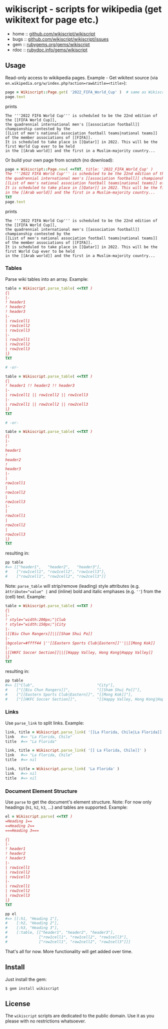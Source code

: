 # wikiscript - scripts for wikipedia (get wikitext for page etc.)

* home  :: [github.com/wikiscript/wikiscript](https://github.com/wikiscript/wikiscript)
* bugs  :: [github.com/wikiscript/wikiscript/issues](https://github.com/wikiscript/wikiscript/issues)
* gem   :: [rubygems.org/gems/wikiscript](https://rubygems.org/gems/wikiscript)
* rdoc  :: [rubydoc.info/gems/wikiscript](http://rubydoc.info/gems/wikiscript)


## Usage

Read-only access to wikikpedia pages.
Example - Get wikitext source (via `en.wikipedia.org/w/index.php?action=raw&title=<title>`):


``` ruby
page = Wikiscript::Page.get( '2022_FIFA_World_Cup' )  # same as Wikiscript.get
page.text
```

prints

```
The '''2022 FIFA World Cup''' is scheduled to be the 22nd edition of the [[FIFA World Cup]], 
the quadrennial international men's [[association football]] championship contested by the 
[[List of men's national association football teams|national teams]] of the member associations of [[FIFA]]. 
It is scheduled to take place in [[Qatar]] in 2022. This will be the first World Cup ever to be held 
in the [[Arab world]] and the first in a Muslim-majority country...
```

Or build your own page from scratch (no download):

``` ruby
page = Wikiscript::Page.new( <<TXT, title: '2022_FIFA_World_Cup' )
The '''2022 FIFA World Cup''' is scheduled to be the 22nd edition of the [[FIFA World Cup]], 
the quadrennial international men's [[association football]] championship contested by the 
[[List of men's national association football teams|national teams]] of the member associations of [[FIFA]]. 
It is scheduled to take place in [[Qatar]] in 2022. This will be the first World Cup ever to be held 
in the [[Arab world]] and the first in a Muslim-majority country...
TXT
page.text
```

prints

```
The '''2022 FIFA World Cup''' is scheduled to be the 22nd edition of the [[FIFA World Cup]], 
the quadrennial international men's [[association football]] championship contested by the 
[[List of men's national association football teams|national teams]] of the member associations of [[FIFA]]. 
It is scheduled to take place in [[Qatar]] in 2022. This will be the first World Cup ever to be held 
in the [[Arab world]] and the first in a Muslim-majority country...
```


### Tables

Parse wiki tables into an array.  Example:

``` ruby
table = Wikiscript.parse_table( <<TXT )
{|
|-
! header1
! header2
! header3
|-
| row1cell1
| row1cell2
| row1cell3
|-
| row2cell1
| row2cell2
| row2cell3
|}
TXT

# -or-

table = Wikiscript.parse_table( <<TXT )
{|
! header1 !! header2 !! header3
|-
| row1cell1 || row1cell2 || row1cell3
|-
| row2cell1 || row2cell2 || row2cell3
|}
TXT

# -or-

table = Wikiscript.parse_table( <<TXT )
{|
|-
!
header1
!
header2
!
header3
|-
|
row1cell1
|
row1cell2
|
row1cell3
|-
|
row2cell1
|
row2cell2
|
row2cell3
|}
TXT
```

resulting in:

``` ruby
pp table
#=> [["header1",   "header2",   "header3"],
#    ["row1cell1", "row1cell2", "row1cell3"],
#    ["row2cell1", "row2cell2", "row2cell3"]]
```

Note: `parse_table` will strip/remove (leading) style attributes (e.g. `àttribute="value" |` and (inline) bold and italic emphases (e.g. `''`) from the (cell) text. Example:

``` ruby
table = Wikiscript.parse_table( <<TXT )
{|
|-
! style="width:200px;"|Club
! style="width:150px;"|City
|-
|[[Biu Chun Rangers]]||[[Sham Shui Po]]
|-
|bgcolor=#ffff44 |''[[Eastern Sports Club|Eastern]]''||[[Mong Kok]]
|-
|[[HKFC Soccer Section]]||[[Happy Valley, Hong Kong|Happy Valley]]
|}
TXT
```

resulting in:

``` ruby
pp table
#=> [["Club",                            "City"],
#    ["[[Biu Chun Rangers]]",            "[[Sham Shui Po]]"],
#    ["[[Eastern Sports Club|Eastern]]", "[[Mong Kok]]"],
#    ["[[HKFC Soccer Section]]",         "[[Happy Valley, Hong Kong|Happy Valley]]"]]
```

### Links

Use `parse_link` to split links. Example:

``` ruby
link, title = Wikiscript.parse_link( '[[La Florida, Chile|La Florida]]' )
link   #=> "La Florida, Chile"
title  #=> "La Florida"

link, title = Wikiscript.parse_link( '[[ La Florida, Chile]]' )
link   #=> "La Florida, Chile"
title  #=> nil

link, title = Wikiscript.parse_link( 'La Florida' )
link   #=> nil
title  #=> nil
```

### Document Element Structure

Use `parse` to get the document's element structure.
Note: For now only headings (`h1`, `h2`, `h3`, ...) and tables are supported.
Example:

``` ruby
el = Wikiscript.parse( <<TXT )
=Heading 1==
==Heading 2==
===Heading 3===

{|
|-
! header1
! header2
! header3
|-
| row1cell1
| row1cell2
| row1cell3
|-
| row2cell1
| row2cell2
| row2cell3
|}
TXT

pp el
#=> [[:h1, "Heading 1"],
#    [:h2, "Heading 2"], 
#    [:h3, "Heading 3"],
#    [:table, [["header1", "header2", "header3"],
#              ["row1cell1", "row1cell2", "row1cell3"],
#              ["row2cell1", "row2cell2", "row2cell3"]]]
```


That's all for now. More functionality will get added over time. 



## Install

Just install the gem:

    $ gem install wikiscript


## License

The `wikiscript` scripts are dedicated to the public domain.
Use it as you please with no restrictions whatsoever.
